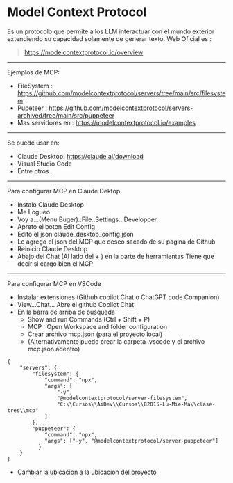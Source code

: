 # Model Context Protocol

Es un protocolo que permite a los LLM interactuar con el mundo exterior extendiendo su capacidad solamente de generar texto. Web Oficial es : 
> https://modelcontextprotocol.io/overview
---     
Ejemplos de MCP:
* FileSystem : https://github.com/modelcontextprotocol/servers/tree/main/src/filesystem
* Pupeteer : https://github.com/modelcontextprotocol/servers-archived/tree/main/src/puppeteer
* Mas servidores en : https://modelcontextprotocol.io/examples
---
Se puede usar en:
* Claude Desktop: https://claude.ai/download
* Visual Studio Code 
* Entre otros..
---
Para configurar MCP en Claude Dektop
* Instalo Claude Desktop
* Me Logueo 
* Voy a...(Menu Buger)..File..Settings...Developper
* Apreto el boton Edit Config
* Edito el json claude_desktop_config.json
* Le agrego el json del MCP que deseo sacado de su pagina de Github
* Reinicio Claude Desktop
* Abajo del Chat (Al lado del + ) en la parte de herramientas Tiene que decir si cargo bien el MCP
---
Para configurar MCP en VSCode
* Instalar extensiones (Github copilot Chat o ChatGPT code Companion)
* View...Chat... Abre el github Copilot Chat
* En la barra de arriba de busqueda 
   * Show and run Commands (Ctrl + Shift + P)
   * MCP : Open Workspace and folder configuration
   * Crear archivo mcp.json (para el proyecto local)
   * (Alternativamente puedo crear la carpeta .vscode y el archivo mcp.json adentro)

```mcp
{
    "servers": {
        "filesystem": {
            "command": "npx",
            "args": [
                "-y",
                "@modelcontextprotocol/server-filesystem",
                "C:\\Cursos\\AiDev\\Cursos\\82015-Lu-Mie-Ma\\clase-tres\\mcp"
            ]
        },
        "puppeteer": {
            "command": "npx",
            "args": ["-y", "@modelcontextprotocol/server-puppeteer"]
          }   
    }
}
```
   * Cambiar la ubicacion a la ubicacion del proyecto
